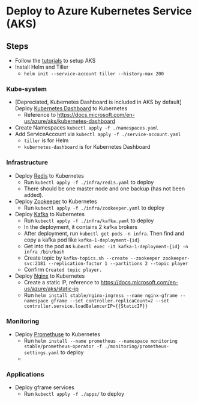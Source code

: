 # Deploy to Azure Kubernetes Service (AKS)

## Steps
- Follow the [tutorials](https://docs.microsoft.com/en-us/azure/aks/) to setup AKS
- Install Helm and Tiller
  - `helm init --service-account tiller --history-max 200`

### Kube-system
- [Depreciated, Kubernetes Dashboard is included in AKS by default] Deploy [Kubernetes Dashboard](https://github.com/kubernetes/dashboard) to Kubernetes
  - Reference to https://docs.microsoft.com/en-us/azure/aks/kubernetes-dashboard
- Create Namespaces `kubectl apply -f ./namespaces.yaml`
- Add ServiceAccount via `kubectl apply -f ./service-account.yaml`
  - `tiller` is for Helm
  - `kubernetes-dashboard` is for Kubernetes Dashboard

### Infrastructure
- Deploy [Redis](https://redis.io/) to Kubernetes
  - Run `kubectl apply -f ./infra/redis.yaml` to deploy
  - There should be one master node and one backup (has not been added).
- Deploy [Zookeeper](https://zookeeper.apache.org/) to Kubernetes
  - Run `kubectl apply -f ./infra/zookeeper.yaml` to deploy
- Deploy [Kafka](https://kafka.apache.org/) to Kubernetes
  - Run `kubectl apply -f ./infra/kafka.yaml` to deploy
  - In the deployment, it contains 2 kafka brokers
  - After deployment, run `kubectl get pods -n infra`. Then find and copy a kafka pod like `kafka-1-deployment-{id}`
  - Get into the pod as `kubectl exec -it kafka-1-deployment-{id} -n infra /bin/bash`
  - Create topic by `kafka-topics.sh --create --zookeeper zookeeper-svc:2181 --replication-factor 1 --partitions 2 --topic player`
  - Confirm `Created topic player.`
- Deploy [Nginx](https://www.nginx.com/) to Kubernetes
  - Create a static IP, reference to https://docs.microsoft.com/en-us/azure/aks/static-ip
  - Run `helm install stable/nginx-ingress --name nginx-gframe --namespace gframe --set controller.replicaCount=2 --set controller.service.loadBalancerIP={{StaticIP}}`
 
### Monitoring
- Deploy [Promethuse](https://prometheus.io/) to Kubernetes
  - Run `helm install --name prometheus --namespace monitoring stable/prometheus-operator -f ./monitoring/prometheus-settings.yaml` to deploy
  - 

### Applications
- Deploy gframe services
  - Run `kubectl apply -f ./apps/` to deploy
